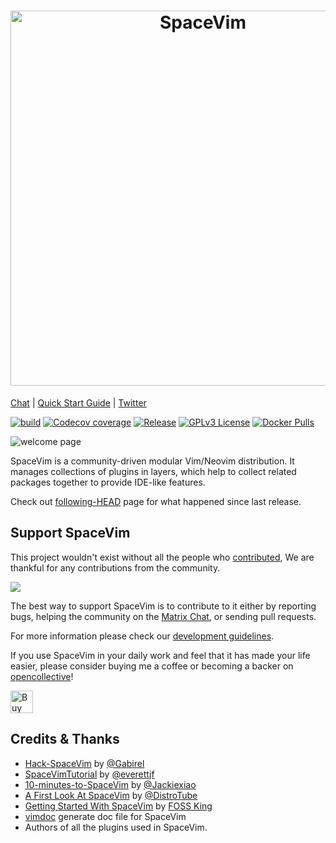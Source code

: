 <h1 align="center">
  <a href="https://spacevim.org/">
  <img src="https://spacevim.org/logo.png" width="600" alt="SpaceVim"/>
  </a>
</h1>

[Chat](https://app.element.io/#/room/#spacevim:matrix.org) \|
[Quick Start Guide](https://spacevim.org/quick-start-guide/) \|
[Twitter](https://twitter.com/SpaceVim)

[![build](https://img.shields.io/github/workflow/status/SpaceVim/SpaceVim/test)](https://github.com/SpaceVim/SpaceVim/actions/workflows/check.yml?query=branch%3Amaster)
[![Codecov coverage](https://img.shields.io/codecov/c/github/SpaceVim/SpaceVim.svg)](https://codecov.io/gh/SpaceVim/SpaceVim)
[![Release](https://img.shields.io/badge/Release-2.0.0-8700FF.svg)](https://spacevim.org/SpaceVim-release-v2.0.0/)
[![GPLv3 License](https://img.shields.io/badge/license-GPLv3-blue.svg)](https://github.com/SpaceVim/SpaceVim/blob/master/LICENSE)
[![Docker Pulls](https://img.shields.io/docker/pulls/spacevim/spacevim)](https://hub.docker.com/r/spacevim/spacevim)

![welcome page](https://user-images.githubusercontent.com/13142418/148374827-5f7aeaaa-e69b-441e-b872-408b47f4da04.png)

SpaceVim is a community-driven modular Vim/Neovim distribution. It manages collections
of plugins in layers, which help to collect related packages together to provide IDE-like features.

Check out [following-HEAD](https://github.com/SpaceVim/SpaceVim/wiki/Following-HEAD) page for what happened since last release.

## Support SpaceVim

This project wouldn't exist without all the people who [contributed](CONTRIBUTING.md),
We are thankful for any contributions from the community.

<a href="https://github.com/SpaceVim/SpaceVim/graphs/contributors"><img src="https://opencollective.com/spacevim/contributors.svg?width=890&button=false" /></a>

The best way to support SpaceVim is to contribute to it either by reporting bugs, helping the community on the [Matrix Chat](https://app.element.io/#/room/#spacevim:matrix.org), or sending pull requests.

For more information please check our [development guidelines](https://spacevim.org/development/).

If you use SpaceVim in your daily work and feel that it has made your life easier,
please consider buying me a coffee or becoming a backer on [opencollective](https://opencollective.com/spacevim)!

<a href='https://ko-fi.com/spacevim' target='_blank'><img height='36' style='border:0px;height:36px;' src='https://az743702.vo.msecnd.net/cdn/kofi4.png?v=f' border='0' alt='Buy Me a Coffee at ko-fi.com' /></a>

## Credits & Thanks

- [Hack-SpaceVim](https://github.com/Gabirel/Hack-SpaceVim) by [@Gabirel](https://github.com/Gabirel)
- [SpaceVimTutorial](https://everettjf.gitbooks.io/spacevimtutorial/content/) by [@everettjf](https://github.com/everettjf)
- [10-minutes-to-SpaceVim](https://github.com/Jackiexiao/10-minutes-to-SpaceVim) by [@Jackiexiao](https://github.com/Jackiexiao)
- [A First Look At SpaceVim](https://www.youtube.com/watch?v=iXPS_NHLj9k) by [@DistroTube](https://www.youtube.com/channel/UCVls1GmFKf6WlTraIb_IaJg)
- [Getting Started With SpaceVim](https://www.youtube.com/watch?v=3xB501CJDB8) by [FOSS King](https://www.youtube.com/channel/UCfU_sitghekwveLh6yM_xuA)
- [vimdoc](https://github.com/google/vimdoc) generate doc file for SpaceVim
- Authors of all the plugins used in SpaceVim.

<!-- vim:set nowrap: -->
